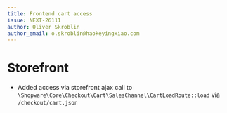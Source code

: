 ```yaml
---
title: Frontend cart access
issue: NEXT-26111
author: Oliver Skroblin
author_email: o.skroblin@haokeyingxiao.com
---
```

# Storefront
* Added access via storefront ajax call to `\Shopware\Core\Checkout\Cart\SalesChannel\CartLoadRoute::load` via `/checkout/cart.json`
